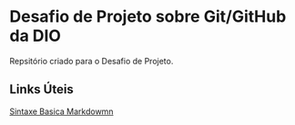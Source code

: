 # Desafio de Projeto sobre Git/GitHub da DIO
Repsitório criado para o Desafio de Projeto.

## Links Úteis
[Sintaxe Basica Markdowmn](https://www.markdownguide.org/)

